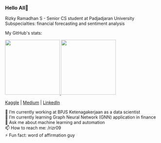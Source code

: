 ### Hello All👋
Rizky Ramadhan S - Senior CS student at Padjadjaran University  
Subspecialties: financial forecasting and sentiment analysis
<p>My GitHub's stats: </p>
<p align="left">
<a href="https://github.com/rizr09">
  <img height="180em" src="https://github-readme-stats-eight-theta.vercel.app/api?username=rizr09&show_icons=true&theme=radical&include_all_commits=true&count_private=true"/>
  <img height="180em" src="https://github-readme-stats-eight-theta.vercel.app/api/top-langs/?username=rizr09&layout=compact&langs_count=8&theme=radical"/>
</a>
</p>

[Kaggle](https://www.kaggle.com/rizr09) | [Medium](https://medium.com/@rizr09) | [LinkedIn](https://www.linkedin.com/in/rizr09/)

🔭 I’m currently working at BPJS Ketenagakerjaan as a data scientist  
🌱 I’m currently learning Graph Neural Network (GNN) application in finance   
💬 Ask me about machine learning and automation  
📫 How to reach me: /rizr09  
⚡ Fun fact: word of affirmation guy
